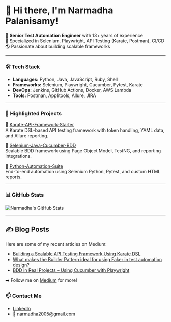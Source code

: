 # 👋 Hi there, I'm Narmadha Palanisamy!

🎯 **Senior Test Automation Engineer** with 13+ years of experience  
🧪 Specialized in Selenium, Playwright, API Testing (Karate, Postman), CI/CD  
🌎 Passionate about building scalable frameworks  

---

### 🛠️ Tech Stack

- **Languages:** Python, Java, JavaScript, Ruby, Shell
- **Frameworks:** Selenium, Playwright, Cucumber, Pytest, Karate
- **DevOps:** Jenkins, GitHub Actions, Docker, AWS Lambda
- **Tools:** Postman, Applitools, Allure, JIRA

---

### 📂 Highlighted Projects

🔹 [Karate-API-Framework-Starter](https://github.com/narm2005/APIAutomationKarate)  
A Karate DSL-based API testing framework with token handling, YAML data, and Allure reporting.

🔹 [Selenium-Java-Cucumber-BDD](https://github.com/narm2005/SeleniumBDDJava)  
Scalable BDD framework using Page Object Model, TestNG, and reporting integrations.

🔹 [Python-Automation-Suite](https://github.com/narm2005/PythonProjects)  
End-to-end automation using Selenium Python, Pytest, and custom HTML reports.

---

### 📊 GitHub Stats

![Narmadha's GitHub Stats](https://github-readme-stats.vercel.app/api?username=narm2005&show_icons=true&theme=default)

---

## ✍️ Blog Posts

Here are some of my recent articles on Medium:

- [Building a Scalable API Testing Framework Using Karate DSL](https://medium.com/your-article-link)
- [What makes the Builder Pattern ideal for using Faker in test automation design?](https://medium.com/@narmadha2005/why-use-builder-pattern-with-faker-while-designing-test-automation-415752036132?source=user_profile_page)
- [BDD in Real Projects – Using Cucumber with Playwright](https://medium.com/your-article-link)

➡️ Follow me on [Medium]([https://medium.com/@narmadha2005]) for more!


### 📫 Contact Me

- [LinkedIn](https://www.linkedin.com/in/narmadhap/)
- 📧 narmadha2005@gmail.com
